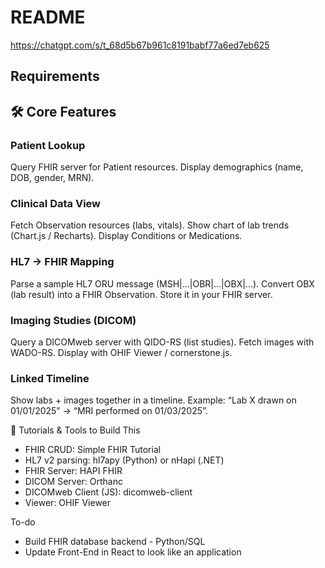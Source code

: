 # README

https://chatgpt.com/s/t_68d5b67b961c8191babf77a6ed7eb625

## Requirements

## 🛠️ Core Features

### Patient Lookup
Query FHIR server for Patient resources.
Display demographics (name, DOB, gender, MRN).

### Clinical Data View
Fetch Observation resources (labs, vitals).
Show chart of lab trends (Chart.js / Recharts).
Display Conditions or Medications.

### HL7 → FHIR Mapping
Parse a sample HL7 ORU message (MSH|...|OBR|...|OBX|...).
Convert OBX (lab result) into a FHIR Observation.
Store it in your FHIR server.

### Imaging Studies (DICOM)
Query a DICOMweb server with QIDO-RS (list studies).
Fetch images with WADO-RS.
Display with OHIF Viewer / cornerstone.js.

### Linked Timeline
Show labs + images together in a timeline.
Example: “Lab X drawn on 01/01/2025” → “MRI performed on 01/03/2025”.

🔗 Tutorials & Tools to Build This
* FHIR CRUD: Simple FHIR Tutorial
* HL7 v2 parsing: hl7apy (Python) or nHapi (.NET)
* FHIR Server: HAPI FHIR
* DICOM Server: Orthanc
* DICOMweb Client (JS): dicomweb-client
* Viewer: OHIF Viewer


To-do
* Build FHIR database backend - Python/SQL
* Update Front-End in React to look like an application